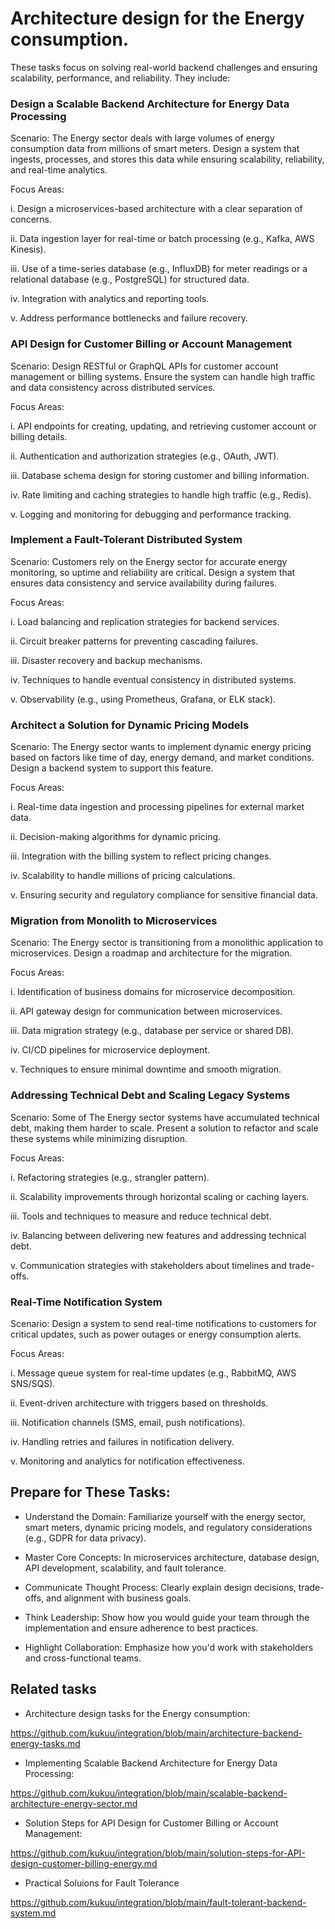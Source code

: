 # Architecture design for the Energy consumption.

These tasks focus on solving real-world backend challenges and ensuring scalability, performance, and reliability. They include:

###  Design a Scalable Backend Architecture for Energy Data Processing
Scenario: The Energy sector deals with large volumes of energy consumption data from millions of smart meters. Design a system that ingests, processes, and stores this data while ensuring scalability, reliability, and real-time analytics.

Focus Areas:

i. Design a microservices-based architecture with a clear separation of concerns.

ii. Data ingestion layer for real-time or batch processing (e.g., Kafka, AWS Kinesis).

iii. Use of a time-series database (e.g., InfluxDB) for meter readings or a relational database (e.g., PostgreSQL) for structured data.

iv. Integration with analytics and reporting tools.

v. Address performance bottlenecks and failure recovery.

### API Design for Customer Billing or Account Management
Scenario: Design RESTful or GraphQL APIs for customer account management or billing systems. Ensure the system can handle high traffic and data consistency across distributed services.

Focus Areas:

i. API endpoints for creating, updating, and retrieving customer account or billing details.

ii. Authentication and authorization strategies (e.g., OAuth, JWT).

iii. Database schema design for storing customer and billing information.

iv. Rate limiting and caching strategies to handle high traffic (e.g., Redis).

v. Logging and monitoring for debugging and performance tracking.


### Implement a Fault-Tolerant Distributed System
Scenario: Customers rely on the Energy sector for accurate energy monitoring, so uptime and reliability are critical. Design a system that ensures data consistency and service availability during failures.

Focus Areas:

i. Load balancing and replication strategies for backend services.

ii. Circuit breaker patterns for preventing cascading failures.

iii. Disaster recovery and backup mechanisms.

iv. Techniques to handle eventual consistency in distributed systems.

v. Observability (e.g., using Prometheus, Grafana, or ELK stack).


### Architect a Solution for Dynamic Pricing Models
Scenario: The Energy sector wants to implement dynamic energy pricing based on factors like time of day, energy demand, and market conditions. Design a backend system to support this feature.

Focus Areas:

i. Real-time data ingestion and processing pipelines for external market data.

ii. Decision-making algorithms for dynamic pricing.

iii. Integration with the billing system to reflect pricing changes.

iv. Scalability to handle millions of pricing calculations.

v. Ensuring security and regulatory compliance for sensitive financial data.


### Migration from Monolith to Microservices
Scenario: The Energy sector is transitioning from a monolithic application to microservices. Design a roadmap and architecture for the migration.

Focus Areas:

i. Identification of business domains for microservice decomposition.

ii. API gateway design for communication between microservices.

iii. Data migration strategy (e.g., database per service or shared DB).

iv. CI/CD pipelines for microservice deployment.

v. Techniques to ensure minimal downtime and smooth migration.


### Addressing Technical Debt and Scaling Legacy Systems
Scenario: Some of The Energy sector systems have accumulated technical debt, making them harder to scale. Present a solution to refactor and scale these systems while minimizing disruption.

Focus Areas:

i. Refactoring strategies (e.g., strangler pattern).

ii. Scalability improvements through horizontal scaling or caching layers.

iii. Tools and techniques to measure and reduce technical debt.

iv. Balancing between delivering new features and addressing technical debt.

v. Communication strategies with stakeholders about timelines and trade-offs.


### Real-Time Notification System
Scenario: Design a system to send real-time notifications to customers for critical updates, such as power outages or energy consumption alerts.

Focus Areas:

i. Message queue system for real-time updates (e.g., RabbitMQ, AWS SNS/SQS).

ii. Event-driven architecture with triggers based on thresholds.

iii. Notification channels (SMS, email, push notifications).

iv. Handling retries and failures in notification delivery.

v. Monitoring and analytics for notification effectiveness.


## Prepare for These Tasks:

- Understand the Domain: Familiarize yourself with the energy sector, smart meters, dynamic pricing models, and regulatory considerations (e.g., GDPR for data privacy).

- Master Core Concepts: In microservices architecture, database design, API development, scalability, and fault tolerance.
  
- Communicate Thought Process: Clearly explain design decisions, trade-offs, and alignment with business goals.
  
- Think Leadership: Show how you would guide your team through the implementation and ensure adherence to best practices.

- Highlight Collaboration: Emphasize how you'd work with stakeholders and cross-functional teams.


## Related tasks

- Architecture design tasks for the Energy consumption:

https://github.com/kukuu/integration/blob/main/architecture-backend-energy-tasks.md

- Implementing Scalable Backend Architecture for Energy Data Processing:

 https://github.com/kukuu/integration/blob/main/scalable-backend-architecture-energy-sector.md

- Solution Steps for API Design for Customer Billing or Account Management:

 https://github.com/kukuu/integration/blob/main/solution-steps-for-API-design-customer-billing-energy.md

 - Practical Soluions for Fault Tolerance
 
 https://github.com/kukuu/integration/blob/main/fault-tolerant-backend-system.md


